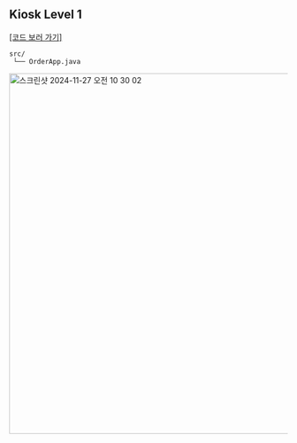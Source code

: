 ## Kiosk Level 1

[[코드 보러 가기]](./src/main/java)

```
src/
 └── OrderApp.java
```

<img width="651" alt="스크린샷 2024-11-27 오전 10 30 02" src="https://github.com/user-attachments/assets/9b7accf3-3ddd-49e9-8700-5d30c41c4f8b" />
